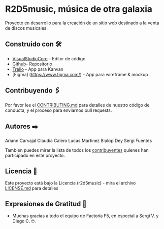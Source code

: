 # R2D5music, música de otra galaxia

Proyecto en desarrollo para la creación de un sitio web destinado a la venta de discos musicales.

## Construido con 🛠️


* [VisualStudioCore](https://code.visualstudio.com/) - Editor de código
* [Github](https://github.com/)- Repositorio
* [Trello](https://rometools.github.io/rome/) - App para Kanvan
* [Figma] (https://www.figma.com/) - App para wireframe & mockup

## Contribuyendo 🖇️

Por favor lee el [CONTRIBUTING.md](https://gist.github.com/r2d5music/contributing) para detalles de nuestro código de conducta, y el proceso para enviarnos pull requests.


## Autores ✒️

Ariann Carvajal
Claudia Calero
Lucas Martínez
Biplop Dey
Sergi Fuentes

También puedes mirar la lista de todos los [contribuyentes](https://github.com/m2d5music/contributors) quíenes han participado en este proyecto. 

## Licencia 📄

Este proyecto está bajo la Licencia (r2d5music) - mira el archivo [LICENSE.md](LICENSE.md) para detalles

## Expresiones de Gratitud 🎁

* Muchas gracias a todo el equipo de Factoría F5, en especial a Sergi V. y Diego C. 🤓.


